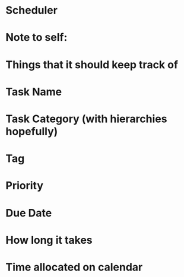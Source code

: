 # Scheduler
# Note to self: 
# Things that it should keep track of
# Task Name
# Task Category (with hierarchies hopefully)
# Tag
# Priority
# Due Date
# How long it takes
# Time allocated on calendar
